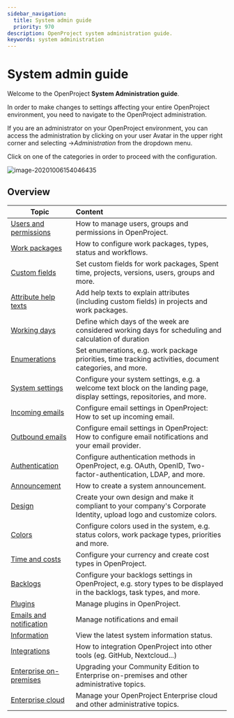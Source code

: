 ```yaml
---
sidebar_navigation:
  title: System admin guide
  priority: 970
description: OpenProject system administration guide.
keywords: system administration
---
```

# System admin guide

Welcome to the OpenProject **System Administration guide**.

In order to make changes to settings affecting your entire OpenProject environment, you need to navigate to the OpenProject administration.

If you are an administrator on your OpenProject environment,  you can access the administration by clicking on your user Avatar in the upper right corner and selecting ->*Administration* from the dropdown menu.

Click on one of the categories in order to proceed with the configuration.

![image-20201006154046435](image-20201006154046435.png)



## Overview

| Topic                                                        | Content                                                      |
| ------------------------------------------------------------ | :----------------------------------------------------------- |
| [Users and permissions](./users-permissions)                 | How to manage users, groups and permissions in OpenProject.  |
| [Work packages](./manage-work-packages)                      | How to configure work packages, types, status and workflows. |
| [Custom fields](./custom-fields)                             | Set custom fields for work packages, Spent time, projects, versions, users, groups and more. |
| [Attribute help texts](./attribute-help-texts)               | Add help texts to explain attributes (including custom fields) in projects and work packages. |
| [Working days](./working-days)                               | Define which days of the week are considered working days for scheduling and calculation of duration |
| [Enumerations](./enumerations)                               | Set enumerations, e.g. work package priorities, time tracking activities, document categories, and more. |
| [System settings](./system-settings)                         | Configure your system settings, e.g. a welcome text block on the landing page, display settings, repositories, and more. |
| [Incoming emails](./../installation-and-operations/configuration/incoming-emails) | Configure email settings in OpenProject: How to set up incoming email. |
| [Outbound emails](./../installation-and-operations/configuration/outbound-emails) | Configure email settings in OpenProject: How to configure email notifications and your email provider. |
| [Authentication](./authentication)                           | Configure authentication methods in OpenProject, e.g. OAuth, OpenID, Two-factor-authentication, LDAP, and more. |
| [Announcement](./announcement)                               | How to create a system announcement.                         |
| [Design](./design)                                           | Create your own design and make it compliant to your company's Corporate Identity, upload logo and customize colors. |
| [Colors](./colors)                                           | Configure colors used in the system, e.g. status colors, work package types, priorities and more. |
| [Time and costs](./time-and-costs)                           | Configure your currency and create cost types in OpenProject. |
| [Backlogs](./backlogs)                                       | Configure your backlogs settings in OpenProject, e.g. story types to be displayed in the backlogs, task types, and more. |
| [Plugins](./plugins)                                         | Manage plugins in OpenProject.                               |
| [Emails and notification](./incoming-and-outgoing/)          | Manage notifications and email                               |
| [Information](./information/)                                | View the latest system information status.                   |
| [Integrations](./integrations/)                              | How to integration OpenProject into other tools (eg. GitHub, Nextcloud...) |
| [Enterprise on-premises](../enterprise-guide/enterprise-on-premises-guide/) | Upgrading your Community Edition to Enterprise on-premises and other administrative topics. |
| [Enterprise cloud](../enterprise-guide/enterprise-cloud-guide/) | Manage your OpenProject Enterprise cloud and other administrative topics. |
